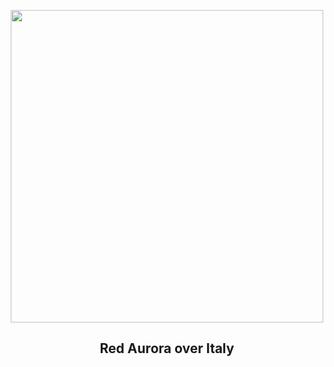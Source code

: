 
<p align="center"><img src="https://apod.nasa.gov/apod/image/2311/RedAuroraItaly_Hofer_1080.jpg" width="500" height="500"></p>
<h2 align="center"> Red Aurora over Italy </h2>
